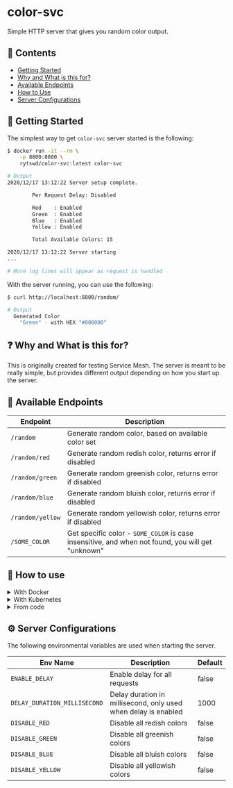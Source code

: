 # color-svc

Simple HTTP server that gives you random color output.

## 🌅 Contents

- [Getting Started](#-getting-started)
- [Why and What is this for?](#-why-and-what-is-this-for)
- [Available Endpoints](#-available-endpoints)
- [How to Use](#-how-to-use)
- [Server Configurations](#-server-configurations)

## 🚀 Getting Started

The simplest way to get `color-svc` server started is the following:

```bash
$ docker run -it --rm \
    -p 8800:8800 \
    rytswd/color-svc:latest color-svc

# Output
2020/12/17 13:12:22 Server setup complete.

        Per Request Delay: Disabled

        Red    : Enabled
        Green  : Enabled
        Blue   : Enabled
        Yellow : Enabled

        Total Available Colors: 15

2020/12/17 13:12:22 Server starting
...

# More log lines will appear as request is handled
```

With the server running, you can use the following:

```bash
$ curl http://localhost:8800/random/

# Output
  Generated Color
    "Green" - with HEX "#008000"
```

## ❓ Why and What is this for?

This is originally created for testing Service Mesh. The server is meant to be really simple, but provides different output depending on how you start up the server.

## 🧪 Available Endpoints

| Endpoint         | Description                                                                                       |
| ---------------- | ------------------------------------------------------------------------------------------------- |
| `/random`        | Generate random color, based on available color set                                               |
| `/random/red`    | Generate random redish color, returns error if disabled                                           |
| `/random/green`  | Generate random greenish color, returns error if disabled                                         |
| `/random/blue`   | Generate random bluish color, returns error if disabled                                           |
| `/random/yellow` | Generate random yellowish color, returns error if disabled                                        |
| `/SOME_COLOR`    | Get specific color - `SOME_COLOR` is case insensitive, and when not found, you will get "unknown" |

## 🏁 How to use

<details>

<summary>With Docker</summary>

The simplest way to get started is the following:

```bash
$ docker run -it --rm \
    -p 8800:8800 \
    rytswd/color-svc:latest color-svc
```

You can adjust the behaviour with providing environmental variables. For example, the below command will only provide bluish colors.

```bash
$ docker run -it --rm \
    -p 8800:8800 \
    -e DISABLE_RED=true \
    -e DISABLE_GREEN=true \
    -e DISABLE_YELLOW=true \
    rytswd/color-svc:latest color-svc
```

</details>

<details>

<summary>With Kubernetes</summary>

This repository contains example Kubernetes Service + Deployment YAMLs in [/k8s](k8s) directory.

You can use them as is, or adjust it as you like. There are some environmental variables that can adjust the server behaviours.

Example:

```bash
$ kubectl apply \
    -f https://raw.githubusercontent.com/rytswd/color-svc/main/k8s/account.yaml \
    -f https://raw.githubusercontent.com/rytswd/color-svc/main/k8s/color-svc-default.yaml
```

[k8s]: https://github.com/rytswd/color-svc/tree/main/k8s/

</details>

<details>

<summary>From code</summary>

Simply run with `go run cmd/server/main.go`. You can provide environmental variables to adjust some behaviours.

</details>

## ⚙️ Server Configurations

The following environmental variables are used when starting the server.

| Env Name                     | Description                                                    | Default |
| ---------------------------- | -------------------------------------------------------------- | ------- |
| `ENABLE_DELAY`               | Enable delay for all requests                                  | false   |
| `DELAY_DURATION_MILLISECOND` | Delay duration in millisecond, only used when delay is enabled | 1000    |
| `DISABLE_RED`                | Disable all redish colors                                      | false   |
| `DISABLE_GREEN`              | Disable all greenish colors                                    | false   |
| `DISABLE_BLUE`               | Disable all bluish colors                                      | false   |
| `DISABLE_YELLOW`             | Disable all yellowish colors                                   | false   |

